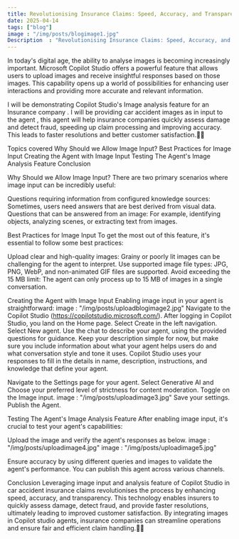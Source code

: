```yaml
---
title: Revolutionising Insurance Claims: Speed, Accuracy, and Transparency with Copilot Studio
date: 2025-04-14
tags: ["blog"]
image : "/img/posts/blogimage1.jpg"
Description  : "Revolutionising Insurance Claims: Speed, Accuracy, and Transparency with Copilot Studio"
---
```

In today's digital age, the ability to analyse images is becoming increasingly important. Microsoft Copilot Studio offers a powerful feature that allows users to upload images and receive insightful responses based on those images. This capability opens up a world of possibilities for enhancing user interactions and providing more accurate and relevant information.

I will be demonstrating Copilot Studio's Image analysis feature for an Insurance company . I will be providing car accident images as in input to the agent , this agent will help insurance companies quickly assess damage and detect fraud, speeding up claim processing and improving accuracy. This leads to faster resolutions and better customer satisfaction.🚗📸

Topics covered
Why Should we Allow Image Input?
Best Practices for Image Input
Creating the Agent with Image Input
Testing The Agent's Image Analysis Feature
Conclusion



Why Should we Allow Image Input?
There are two primary scenarios where image input can be incredibly useful:

Questions requiring information from configured knowledge sources: Sometimes, users need answers that are best derived from visual data.
Questions that can be answered from an image: For example, identifying objects, analyzing scenes, or extracting text from images.

Best Practices for Image Input
To get the most out of this feature, it's essential to follow some best practices:

Upload clear and high-quality images: Grainy or poorly lit images can be challenging for the agent to interpret.
Use supported image file types: JPG, PNG, WebP, and non-animated GIF files are supported.
Avoid exceeding the 15 MB limit: The agent can only process up to 15 MB of images in a single conversation.

Creating the Agent with Image Input
Enabling image input in your agent is straightforward:
image : "/img/posts/uploadblogimage2.jpg"
Navigate to the Copilot Studio (https://copilotstudio.microsoft.com/).
After logging in Copilot Studio, you land on the Home page. Select Create in the left navigation.
 Select New agent.
Use the chat to describe your agent, using the provided questions for guidance.
Keep your description simple for now, but make sure you include information about what your agent helps users do and what conversation style and tone it uses. Copilot Studio uses your responses to fill in the details in name, description, instructions, and knowledge that define your agent.

Navigate to the Settings page for your agent.
Select Generative AI and Choose your preferred level of strictness for content moderation.
Toggle on the Image input.
image : "/img/posts/uploadimage3.jpg"
Save your settings.
Publish the Agent.

Testing The Agent's Image Analysis Feature
After enabling image input, it's crucial to test your agent's capabilities:

Upload the image and verify the agent's responses as below.
image : "/img/posts/uploadimage4.jpg"
 image : "/img/posts/uploadimage5.jpg"

Ensure accuracy by using different queries and images to validate the agent's performance.
You can publish this agent across various channels.

Conclusion
Leveraging image input and analysis feature of Copilot Studio in car accident insurance claims revolutionises the process by enhancing speed, accuracy, and transparency. This technology enables insurers to quickly assess damage, detect fraud, and provide faster resolutions, ultimately leading to improved customer satisfaction. By integrating images in Copilot studio agents, insurance companies can streamline operations and ensure fair and efficient claim handling.🚗📸
